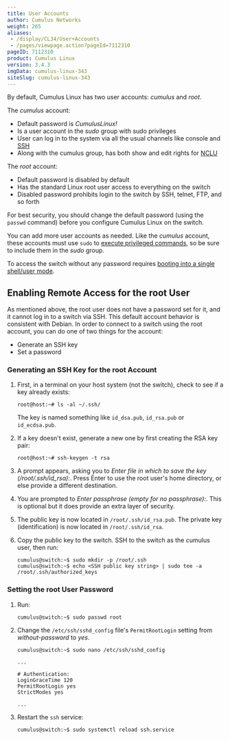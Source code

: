 ```yaml
---
title: User Accounts
author: Cumulus Networks
weight: 265
aliases:
 - /display/CL34/User+Accounts
 - /pages/viewpage.action?pageId=7112310
pageID: 7112310
product: Cumulus Linux
version: 3.4.3
imgData: cumulus-linux-343
siteSlug: cumulus-linux-343
---
```

By default, Cumulus Linux has two user accounts: *cumulus* and *root*.

The *cumulus* account:

- Default password is *CumulusLinux\!*
- Is a user account in the *sudo* group with sudo privileges
- User can log in to the system via all the usual channels like console and
  [SSH](/version/cumulus-linux-343/System-Configuration/Authentication-Authorization-and-Accounting/SSH-for-Remote-Access)
- Along with the cumulus group, has both show and edit rights for
  [NCLU](/version/cumulus-linux-343/System-Configuration/Network-Command-Line-Utility-NCLU)

The *root* account:

- Default password is disabled by default
- Has the standard Linux root user access to everything on the switch
- Disabled password prohibits login to the switch by SSH, telnet, FTP,
  and so forth

For best security, you should change the default password (using the
`passwd` command) before you configure Cumulus Linux on the switch.

You can add more user accounts as needed. Like the *cumulus* account,
these accounts must use `sudo` to 
[execute privileged commands](/version/cumulus-linux-343/System-Configuration/Authentication-Authorization-and-Accounting/Using-sudo-to-Delegate-Privileges),
so be sure to include them in the *sudo* group.

To access the switch without any password requires 
[booting into a single shell/user mode](/version/cumulus-linux-343/Monitoring-and-Troubleshooting/Single-User-Mode-Boot-Recovery).

## Enabling Remote Access for the root User

As mentioned above, the root user does not have a password set for it,
and it cannot log in to a switch via SSH. This default account behavior
is consistent with Debian. In order to connect to a switch using the
root account, you can do one of two things for the account:

- Generate an SSH key
- Set a password

### Generating an SSH Key for the root Account

1.  First, in a terminal on your host system (not the switch), check to
    see if a key already exists:
    
        root@host:~# ls -al ~/.ssh/
    
    The key is named something like `id_dsa.pub`, `id_rsa.pub` or
    `id_ecdsa.pub`.

2.  If a key doesn't exist, generate a new one by first creating the RSA
    key pair:
    
        root@host:~# ssh-keygen -t rsa

3.  A prompt appears, asking you to *Enter file in which to save the key
    (/root/.ssh/id\_rsa):*. Press Enter to use the root user's home
    directory, or else provide a different destination.

4.  You are prompted to *Enter passphrase (empty for no passphrase):*.
    This is optional but it does provide an extra layer of security.

5.  The public key is now located in `/root/.ssh/id_rsa.pub`. The
    private key (identification) is now located in `/root/.ssh/id_rsa`.

6.  Copy the public key to the switch. SSH to the switch as the cumulus
    user, then run:
    
        cumulus@switch:~$ sudo mkdir -p /root/.ssh
        cumulus@switch:~$ echo <SSH public key string> | sudo tee -a /root/.ssh/authorized_keys

### Setting the root User Password

1.  Run:
    
        cumulus@switch:~$ sudo passwd root

2.  Change the `/etc/ssh/sshd_config` file's `PermitRootLogin` setting
    from *without-password* to *yes*.
    
    ``` 
    cumulus@switch:~$ sudo nano /etc/ssh/sshd_config
     
    ... 
          
    # Authentication:
    LoginGraceTime 120
    PermitRootLogin yes
    StrictModes yes
          
    ...  
    ```

3.  Restart the `ssh` service:
    
        cumulus@switch:~$ sudo systemctl reload ssh.service
